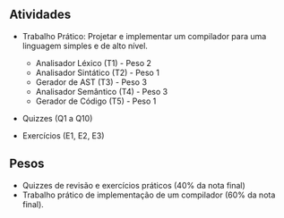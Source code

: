## Atividades

* Trabalho Prático:  Projetar e implementar um compilador para uma linguagem simples e de alto nível.
   * Analisador Léxico (T1) - Peso 2
   * Analisador Sintático (T2) - Peso 1
   * Gerador de AST (T3) - Peso 3
   * Analisador Semântico (T4) - Peso 3
   * Gerador de Código (T5) - Peso 1

* Quizzes (Q1 a Q10)
* Exercícios (E1, E2, E3)

## Pesos

* Quizzes de revisão e exercícios práticos (40% da nota final)
* Trabalho prático de implementação de um compilador (60% da nota final). 
